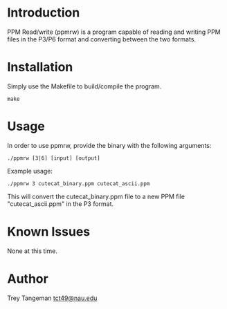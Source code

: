 # Introduction
PPM Read/write (ppmrw) is a program capable of reading and writing PPM files in
the P3/P6 format and converting between the two formats.

# Installation
Simply use the Makefile to build/compile the program.

    make

# Usage
In order to use ppmrw, provide the binary with the following arguments:

    ./ppmrw [3|6] [input] [output]

Example usage:

    ./ppmrw 3 cutecat_binary.ppm cutecat_ascii.ppm

This will convert the cutecat_binary.ppm file to a new PPM file
"cutecat_ascii.ppm" in the P3 format.

# Known Issues
None at this time.

# Author
Trey Tangeman <tct49@nau.edu>
